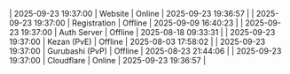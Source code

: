 | 2025-09-23 19:37:00 | Website | Online | 2025-09-23 19:36:57 |
| 2025-09-23 19:37:00 | Registration | Offline | 2025-09-09 16:40:23 |
| 2025-09-23 19:37:00 | Auth Server | Offline | 2025-08-18 09:33:31 |
| 2025-09-23 19:37:00 | Kezan (PvE) | Offline | 2025-08-03 17:58:02 |
| 2025-09-23 19:37:00 | Gurubashi (PvP) | Offline | 2025-08-23 21:44:06 |
| 2025-09-23 19:37:00 | Cloudflare | Online | 2025-09-23 19:36:57 |
